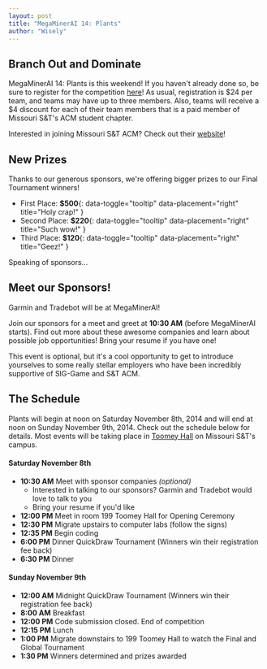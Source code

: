 ```yaml
---
layout: post
title: "MegaMinerAI 14: Plants"
author: "Wisely"
---
```


Branch Out and Dominate
-----------------------

MegaMinerAI 14: Plants is this weekend! If you haven't already done
so, be sure to register for the competition
[here](http://megaminerai.com/competition/megaminerai-14-plants/)!  As
usual, registration is $24 per team, and teams may have up to three
members. Also, teams will receive a $4 discount for each of their team
members that is a paid member of Missouri S&T's ACM student chapter.

Interested in joining Missouri S&T ACM? Check out their
[website](http://acmvm1.srv.mst.edu/acm-wordpress/)!


New Prizes
----------

Thanks to our generous sponsors, we're offering bigger prizes to our
Final Tournament winners!

* First Place: **$500**{: data-toggle="tooltip" data-placement="right" title="Holy crap!" }
* Second Place: **$220**{: data-toggle="tooltip" data-placement="right" title="Such wow!" }
* Third Place: **$120**{: data-toggle="tooltip" data-placement="right" title="Geez!" }

Speaking of sponsors...


Meet our Sponsors!
------------------

Garmin and Tradebot will be at MegaMinerAI!

Join our sponsors for a meet and greet at **10:30 AM** (before
MegaMinerAI starts). Find out more about these awesome companies and
learn about possible job opportunities! Bring your resume if you have
one!

This event is optional, but it's a cool opportunity to get to
introduce yourselves to some really stellar employers who have been
incredibly supportive of SIG-Game and S&T ACM.


The Schedule
------------

Plants will begin at noon on Saturday November 8th, 2014 and will end at
noon on Sunday November 9th, 2014. Check out the schedule below for
details. Most events will be taking place in
[Toomey Hall](https://goo.gl/maps/HJA95) on Missouri S&T's campus.


#### Saturday November 8th

* **10:30 AM** Meet with sponsor companies *(optional)*
  * Interested in talking to our sponsors? Garmin and Tradebot would love to talk to you
  * Bring your resume if you'd like
* **12:00 PM** Meet in room 199 Toomey Hall for Opening Ceremony
* **12:30 PM** Migrate upstairs to computer labs (follow the signs)
* **12:35 PM** Begin coding
* **6:00 PM** Dinner QuickDraw Tournament (Winners win their registration fee back)
* **6:30 PM** Dinner


#### Sunday November 9th

* **12:00 AM** Midnight QuickDraw Tournament (Winners win their registration fee back)
* **8:00 AM** Breakfast
* **12:00 PM** Code submission closed. End of competition
* **12:15 PM** Lunch
* **1:00 PM** Migrate downstairs to 199 Toomey Hall to watch the Final and Global Tournament
* **1:30 PM** Winners determined and prizes awarded
